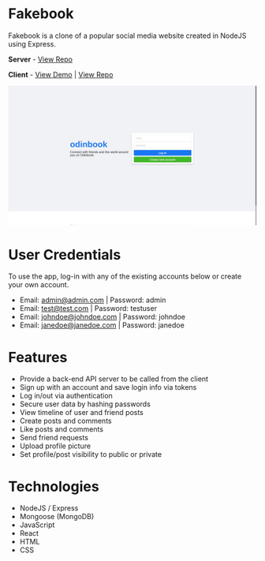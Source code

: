# Fakebook

Fakebook is a clone of a popular social media website created in NodeJS using Express.

**Server** - [View Repo](https://github.com/RedRaptor10/fakebook-api/)

**Client** - [View Demo](https://redraptor10.github.io/fakebook/) | [View Repo](https://github.com/RedRaptor10/fakebook/)

![Fakebook](/src/assets/preview.jpg)

# User Credentials

To use the app, log-in with any of the existing accounts below or create your own account.

- Email: admin@admin.com | Password: admin
- Email: test@test.com | Password: testuser
- Email: johndoe@johndoe.com | Password: johndoe
- Email: janedoe@janedoe.com | Password: janedoe

# Features

- Provide a back-end API server to be called from the client
- Sign up with an account and save login info via tokens
- Log in/out via authentication
- Secure user data by hashing passwords
- View timeline of user and friend posts
- Create posts and comments
- Like posts and comments
- Send friend requests
- Upload profile picture
- Set profile/post visibility to public or private

# Technologies

- NodeJS / Express
- Mongoose (MongoDB)
- JavaScript
- React
- HTML
- CSS